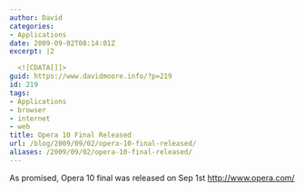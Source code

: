 ```yaml
---
author: David
categories:
- Applications
date: 2009-09-02T08:14:01Z
excerpt: |2

  <![CDATA[]]>
guid: https://www.davidmoore.info/?p=219
id: 219
tags:
- Applications
- browser
- internet
- web
title: Opera 10 Final Released
url: /blog/2009/09/02/opera-10-final-released/
aliases: /2009/09/02/opera-10-final-released/
---
```


As promised, Opera 10 final was released on Sep 1st <a href="http://www.opera.com" target="_blank">http://www.opera.com/</a>